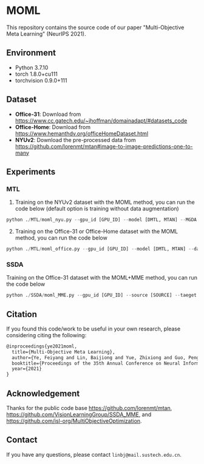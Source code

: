 # MOML

This repository contains the source code of our paper "Multi-Objective Meta Learning" (NeurIPS 2021).



## Environment

- Python 3.7.10
- torch 1.8.0+cu111
- torchvision 0.9.0+111

## Dataset

- **Office-31**: Download from https://www.cc.gatech.edu/~jhoffman/domainadapt/#datasets_code
- **Office-Home**: Download from https://www.hemanthdv.org/officeHomeDataset.html
- **NYUv2**: Download the pre-processed data from https://github.com/lorenmt/mtan#image-to-image-predictions-one-to-many

## Experiments

### MTL

1. Training on the NYUv2 dataset with the MOML method, you can run the code below (default option is training without data augmentation)

```python
python ./MTL/moml_nyu.py --gpu_id [GPU_ID] --model [DMTL, MTAN] --MGDA --dataset_path [ROOT]
```

2. Training on the Office-31 or Office-Home dataset with the MOML method, you can run the code below

```python
python ./MTL/moml_office.py --gpu_id [GPU_ID] --model [DMTL, MTAN] --dataset [office-31, office-home] --batchsize 64 --MGDA --dataroot [ROOT]
```

### SSDA

Training on the Office-31 dataset with the MOML+MME method, you can run the code below

```python
python ./SSDA/moml_MME.py --gpu_id [GPU_ID] --source [SOURCE] --taeget [TARGET] --MGDA
```

## Citation

If you found this code/work to be useful in your own research, please considering citing the following:

```latex
@inproceedings{ye2021moml,
  title={Multi-Objective Meta Learning},
  author={Ye, Feiyang and Lin, Baijiong and Yue, Zhixiong and Guo, Pengxin and Xiao, Qiao and Zhang, Yu},
  booktitle={Proceedings of the 35th Annual Conference on Neural Information Processing Systems},
  year={2021}
}
```

## Acknowledgement

Thanks for the public code base https://github.com/lorenmt/mtan, https://github.com/VisionLearningGroup/SSDA_MME, and https://github.com/isl-org/MultiObjectiveOptimization.

## Contact

If you have any questions, please contact `linbj@mail.sustech.edu.cn`.
